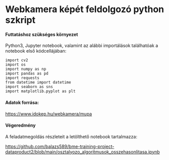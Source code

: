 # Webkamera képét feldolgozó python szkript

#### Futtatáshoz szükséges környezet

Python3, Jupyter notebook, valamint az alábbi importálások találhatóak a notebook első kódcellájában:

```
import cv2
import os
import numpy as np
import pandas as pd
import requests
from datetime import datetime
import seaborn as sns
import matplotlib.pyplot as plt
```

#### Adatok forrása:

https://www.idokep.hu/webkamera/mupa

#### Végeredmény
A feladatmegoldás részleteit a letölthető notebook tartalmazza:

https://github.com/balazs589/bme-training-project-dataproduct2/blob/main/osztalyozo_algoritmusok_osszehasonlitasa.ipynb
